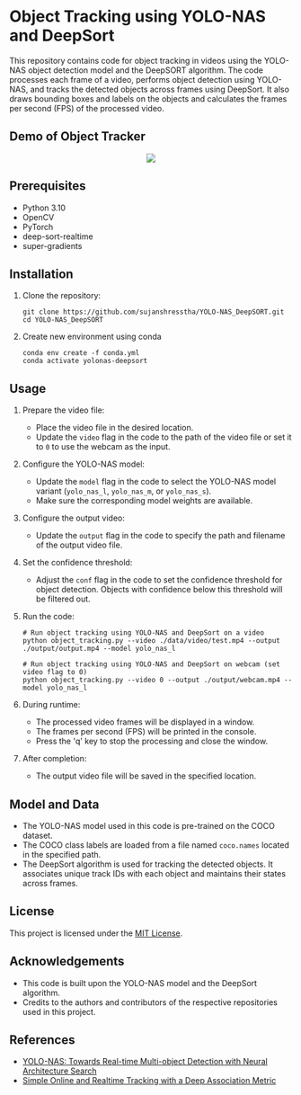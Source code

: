 # Object Tracking using YOLO-NAS and DeepSort

This repository contains code for object tracking in videos using the YOLO-NAS object detection model and the DeepSORT algorithm. The code processes each frame of a video, performs object detection using YOLO-NAS, and tracks the detected objects across frames using DeepSort. It also draws bounding boxes and labels on the objects and calculates the frames per second (FPS) of the processed video.

## Demo of Object Tracker
<p align="center"><img src="data/helpers/demo.gif"\></p>

## Prerequisites
- Python 3.10
- OpenCV
- PyTorch
- deep-sort-realtime
- super-gradients

## Installation
1. Clone the repository:
   ```
   git clone https://github.com/sujanshresstha/YOLO-NAS_DeepSORT.git
   cd YOLO-NAS_DeepSORT
   ```
   
2. Create new environment using conda
   ```
   conda env create -f conda.yml
   conda activate yolonas-deepsort
   ```


## Usage
1. Prepare the video file:
   - Place the video file in the desired location.
   - Update the `video` flag in the code to the path of the video file or set it to `0` to use the webcam as the input.
2. Configure the YOLO-NAS model:
   - Update the `model` flag in the code to select the YOLO-NAS model variant (`yolo_nas_l`, `yolo_nas_m`, or `yolo_nas_s`).
   - Make sure the corresponding model weights are available.
3. Configure the output video:
   - Update the `output` flag in the code to specify the path and filename of the output video file.
4. Set the confidence threshold:
   - Adjust the `conf` flag in the code to set the confidence threshold for object detection. Objects with confidence below this threshold will be filtered out.

5. Run the code:
   ```
   # Run object tracking using YOLO-NAS and DeepSort on a video
   python object_tracking.py --video ./data/video/test.mp4 --output ./output/output.mp4 --model yolo_nas_l

   # Run object tracking using YOLO-NAS and DeepSort on webcam (set video flag to 0)
   python object_tracking.py --video 0 --output ./output/webcam.mp4 --model yolo_nas_l
   ```
   
6. During runtime:
   - The processed video frames will be displayed in a window.
   - The frames per second (FPS) will be printed in the console.
   - Press the 'q' key to stop the processing and close the window.
7. After completion:
   - The output video file will be saved in the specified location.

## Model and Data
- The YOLO-NAS model used in this code is pre-trained on the COCO dataset.
- The COCO class labels are loaded from a file named `coco.names` located in the specified path.
- The DeepSort algorithm is used for tracking the detected objects. It associates unique track IDs with each object and maintains their states across frames.

## License
This project is licensed under the [MIT License](LICENSE).

## Acknowledgements
- This code is built upon the YOLO-NAS model and the DeepSort algorithm.
- Credits to the authors and contributors of the respective repositories used in this project.

## References
- [YOLO-NAS: Towards Real-time Multi-object Detection with Neural Architecture Search](https://github.com/Deci-AI/super-gradients/blob/master/YOLONAS.md)
- [Simple Online and Realtime Tracking with a Deep Association Metric](https://arxiv.org/abs/1703.07402)
